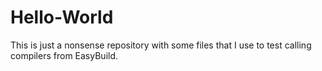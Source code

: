 # Hello-World

This is just a nonsense repository with some files that I use to test calling compilers
from EasyBuild.
